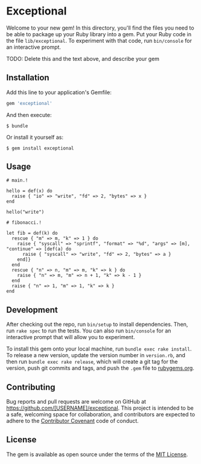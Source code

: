 # Exceptional

Welcome to your new gem! In this directory, you'll find the files you need to be able to package up your Ruby library into a gem. Put your Ruby code in the file `lib/exceptional`. To experiment with that code, run `bin/console` for an interactive prompt.

TODO: Delete this and the text above, and describe your gem

## Installation

Add this line to your application's Gemfile:

```ruby
gem 'exceptional'
```

And then execute:

    $ bundle

Or install it yourself as:

    $ gem install exceptional

## Usage

```exceptional
# main.!

hello = def(x) do
  raise { "io" => "write", "fd" => 2, "bytes" => x }
end

hello("write")

```

```
# fibonacci.!

let fib = def(k) do
  rescue { "m" => m, "k" => 1 } do
    raise { "syscall" => "sprintf", "format" => "%d", "args" => [m], "continue" => [def(a) do
      raise { "syscall" => "write", "fd" => 2, "bytes" => a }
    end]}
  end
  rescue { "n" => n, "m" => m, "k" => k } do
    raise { "n" => m, "m" => n + 1, "k" => k - 1 }
  end
  raise { "n" => 1, "m" => 1, "k" => k }
end
```

## Development

After checking out the repo, run `bin/setup` to install dependencies. Then, run `rake spec` to run the tests. You can also run `bin/console` for an interactive prompt that will allow you to experiment.

To install this gem onto your local machine, run `bundle exec rake install`. To release a new version, update the version number in `version.rb`, and then run `bundle exec rake release`, which will create a git tag for the version, push git commits and tags, and push the `.gem` file to [rubygems.org](https://rubygems.org).

## Contributing

Bug reports and pull requests are welcome on GitHub at https://github.com/[USERNAME]/exceptional. This project is intended to be a safe, welcoming space for collaboration, and contributors are expected to adhere to the [Contributor Covenant](contributor-covenant.org) code of conduct.


## License

The gem is available as open source under the terms of the [MIT License](http://opensource.org/licenses/MIT).

